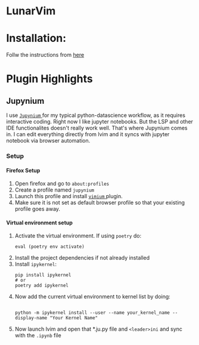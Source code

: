 # LunarVim

# Installation: 
Follw the instructions from [here](https://www.lunarvim.org/docs/installation)

# Plugin Highlights

## Jupynium
I use [ `Jupynium` ](https://github.com/kiyoon/jupynium.nvim) for my typical python-datascience workflow, as it requires
interactive coding. Right now I like jupyter notebooks. But the LSP and other
IDE functionalites doesn't really work well. That's where Jupynium comes in. I can edit everything
directly from lvim and it syncs with jupyter notebook via browser automation.

### Setup
#### Firefox Setup
1. Open firefox and go to `about:profiles`
2. Create a profile named `jupynium`
3. Launch this profile and install [ `vimium` ](https://addons.mozilla.org/en-US/firefox/addon/vimium-ff/) plugin.
4. Make sure it is not set as default browser profile so that your existing profile goes away.

#### Virtual environment setup
1. Activate the virtual environment. If using `poetry` do:
    ```fish
    eval (poetry env activate)
    ```
2. Install the project dependencies if not already installed
3. Install `ipykernel`:
    ```fish
    pip install ipykernel
    # or
    poetry add ipykernel
    ```
5. Now add the current virtual environment to kernel list by doing:
    ```fish

    python -m ipykernel install --user --name your_kernel_name --display-name "Your Kernel Name"
    ```
6. Now launch lvim and open that *.ju.py file and `<leader>ini` and sync with the `.ipynb` file

